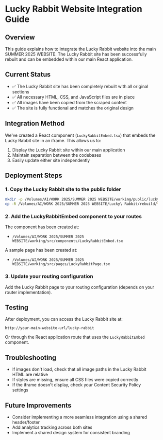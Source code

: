 # Lucky Rabbit Website Integration Guide

## Overview

This guide explains how to integrate the Lucky Rabbit website into the main SUMMER 2025 WEBSITE. The Lucky Rabbit site has been successfully rebuilt and can be embedded within our main React application.

## Current Status

- ✅ The Lucky Rabbit site has been completely rebuilt with all original sections
- ✅ All necessary HTML, CSS, and JavaScript files are in place
- ✅ All images have been copied from the scraped content
- ✅ The site is fully functional and matches the original design

## Integration Method

We've created a React component (`LuckyRabbitEmbed.tsx`) that embeds the Lucky Rabbit site in an iframe. This allows us to:

1. Display the Lucky Rabbit site within our main application
2. Maintain separation between the codebases
3. Easily update either site independently

## Deployment Steps

### 1. Copy the Lucky Rabbit site to the public folder

```bash
mkdir -p /Volumes/AI/WORK 2025/SUMMER 2025 WEBSITE/working/public/lucky-rabbit
cp -R /Volumes/AI/WORK 2025/SUMMER 2025 WEBSITE/Lucky\ Rabbit/rebuild/* /Volumes/AI/WORK 2025/SUMMER 2025 WEBSITE/working/public/lucky-rabbit/
```

### 2. Add the LuckyRabbitEmbed component to your routes

The component has been created at:
- `/Volumes/AI/WORK 2025/SUMMER 2025 WEBSITE/working/src/components/LuckyRabbitEmbed.tsx`

A sample page has been created at:
- `/Volumes/AI/WORK 2025/SUMMER 2025 WEBSITE/working/src/pages/LuckyRabbitPage.tsx`

### 3. Update your routing configuration

Add the Lucky Rabbit page to your routing configuration (depends on your router implementation).

## Testing

After deployment, you can access the Lucky Rabbit site at:

```
http://your-main-website-url/lucky-rabbit
```

Or through the React application route that uses the `LuckyRabbitEmbed` component.

## Troubleshooting

- If images don't load, check that all image paths in the Lucky Rabbit HTML are relative
- If styles are missing, ensure all CSS files were copied correctly
- If the iframe doesn't display, check your Content Security Policy settings

## Future Improvements

- Consider implementing a more seamless integration using a shared header/footer
- Add analytics tracking across both sites
- Implement a shared design system for consistent branding